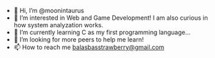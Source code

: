 - 👋 Hi, I’m @moonintaurus
- 👀 I’m interested in Web and Game Development! I am also curious in how system analyzation works.
- 🌱 I’m currently learning C as my first programming language...
- 💞️ I’m looking for more peers to help me learn!
- 📫 How to reach me balasbasstrawberry@gmail.com

<!---
moonintaurus/moonintaurus is a ✨ special ✨ repository because its `README.md` (this file) appears on your GitHub profile.
You can click the Preview link to take a look at your changes.
--->
